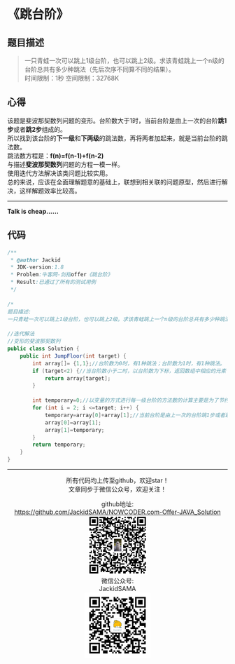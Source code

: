 # 《跳台阶》
## 题目描述
>一只青蛙一次可以跳上1级台阶，也可以跳上2级。求该青蛙跳上一个n级的台阶总共有多少种跳法（先后次序不同算不同的结果）。  
时间限制：1秒 空间限制：32768K

## 心得
该题是斐波那契数列问题的变形。台阶数大于1时，当前台阶是由上一次的台阶**跳1步**或者**跳2步**组成的。  
所以找到该台阶的**下一级**和**下两级**的跳法数，再将两者加起来，就是当前台阶的跳法数。  
跳法数方程是：**f(n)=f(n-1)+f(n-2)**  
与描述**斐波那契数列**问题的方程一模一样。  
使用迭代方法解决该类问题比较实用。  
总的来说，应该在全面理解题意的基础上，联想到相关联的问题原型，然后进行解决，这样解题效率比较高。



***
**Talk is cheap......**
## 代码
```java
/**
 * @author Jackid
 * JDK-version:1.8
 * Problem:牛客网-剑指offer《跳台阶》
 * Result:已通过了所有的测试用例
 */

/*
题目描述:
一只青蛙一次可以跳上1级台阶，也可以跳上2级。求该青蛙跳上一个n级的台阶总共有多少种跳法（先后次序不同算不同的结果）。*/

//迭代解法
//变形的斐波那契数列
public class Solution {
    public int JumpFloor(int target) {
    	int array[]= {1,1};//台阶数为0时，有1种跳法；台阶数为1时，有1种跳法。
    	if (target<2) {//当台阶数小于二时，以台阶数为下标，返回数组中相应的元素
			return array[target];
		}
    	
    	int temporary=0;//以变量的方式进行每一级台阶的方法数的计算主要是为了节约空间的开销
    	for (int i = 2; i <=target; i++) {
			temporary=array[0]+array[1];//当前台阶是由上一次的台阶跳1步或者跳2步组成的,f(n)=f(n-1)+f(n-2)
			array[0]=array[1];
			array[1]=temporary;
		}
    	return temporary;
    }
}
```  

***
<div align="center">
所有代码均上传至github，欢迎star！<br/>
文章同步于微信公众号，欢迎关注！  

github地址:  
https://github.com/JackidSAMA/NOWCODER.com-Offer-JAVA_Solution  
<img src="../github_qrcode.png" width="135"/>  
微信公众号:  
JackidSAMA  
<img src="../wechat_qrcode.jpg" width="150"/>
</div>
